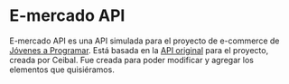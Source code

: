 # E-mercado API
E-mercado API es una API simulada para el proyecto de e-commerce de [Jóvenes a Programar](https://jovenesaprogramar.edu.uy/). Está basada en la [API original](https://japceibal.github.io/emercado-api/) para el proyecto, creada por Ceibal. Fue creada para poder modificar y agregar los elementos que quisiéramos.

